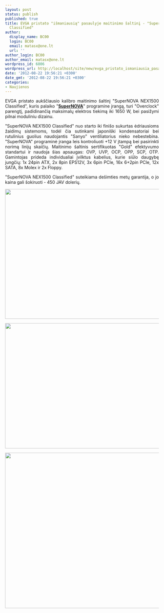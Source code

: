 ```yaml
---
layout: post
status: publish
published: true
title: EVGA pristato "išmaniausią" pasaulyje maitinimo šaltinį - "SuperNOVA NEX1500
  Classified"
author:
  display_name: BC00
  login: BC00
  email: matasx@one.lt
  url: ''
author_login: BC00
author_email: matasx@one.lt
wordpress_id: 6806
wordpress_url: http://localhost/site/new/evga_pristato_ismaniausia_pasaulyje_maitinimo_saltini__supernova_nex1500_classified/
date: '2012-08-22 19:56:21 +0300'
date_gmt: '2012-08-22 19:56:21 +0300'
categories:
- Naujienos
---
```

<p style="text-align: justify;">
	EVGA pristato auk&scaron;čiausio kalibro maitinimo &scaron;altinį &quot;SuperNOVA NEX1500 Classified&quot;, kuris palaiko &quot;<a href="http://www.technews.lt/tekstas/supernova___iki_siol_niekur_nematyto_sumanumo_evga_irankis_maitinimo_saltiniams.html;;"><strong>SuperNOVA</strong></a>&quot; programine įrangą, turi &quot;Overclock&quot; parengtį, padidinančią maksimalų elektros tiekimą iki 1650 W, bei pasižymi pilnai moduliniu dizainu.</p>
<p style="text-align: justify;">
	&quot;SuperNOVA NEX1500 Classified&quot; nuo starto iki fini&scaron;o sukurtas ėdriausioms žaidimų sistemoms, todėl čia sutinkami japoni&scaron;ki kondensatoriai bei rutulinius guolius naudojantis &quot;Sanyo&quot; ventiliatorius nieko nebestebina. &quot;SuperNOVA&quot; programinė įranga leis kontroliuoti +12 V įtampą bei pasirinkti norimą linijų skaičių. Maitinimo &scaron;altinis sertifikuotas &quot;Gold&quot; efektyvumo standartui ir naudoja &scaron;ias apsaugas: OVP, UVP, OCP, OPP, SCP, OTP. Gamintojas prideda individualiai įvilktus kabelius, kurie siūlo daugybę jungčių: 1x 24pin ATX, 2x 8pin EPS12V, 3x 6pin PCIe, 16x 6+2pin PCIe, 12x SATA, 8x Molex ir 2x Floppy.</p>
<p style="text-align: justify;">
	&quot;SuperNOVA NEX1500 Classified&quot; suteikiama de&scaron;imties metų garantija, o jo kaina gali &scaron;okiruoti - 450 JAV dolerių.</p>
<p style="text-align: justify;">
	<a href="http://technews.lt/userfiles/evgasuperpsu.jpg"><img alt="" src="http://technews.lt/userfiles/evgasuperpsu.jpg" style="width: 520px; height: 425px;" /></a></p>
<p style="text-align: justify;">
	<a href="http://technews.lt/userfiles/evgasuperpsu2.jpg"><img alt="" src="http://technews.lt/userfiles/evgasuperpsu2.jpg" style="width: 520px; height: 410px;" /></a></p>
<p style="text-align: justify;">
	<a href="http://technews.lt/userfiles/evgasuperpsu3.jpg"><img alt="" src="http://technews.lt/userfiles/evgasuperpsu3.jpg" style="width: 520px; height: 509px;" /></a></p>
